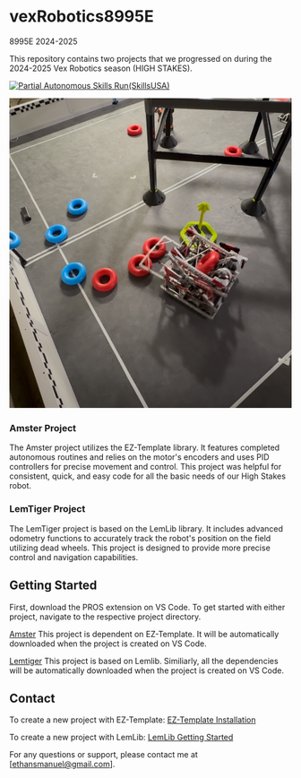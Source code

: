 # vexRobotics8995E
8995E 2024-2025

This repository contains two projects that we progressed on during the 2024-2025 Vex Robotics season (HIGH STAKES). 

[![Partial Autonomous Skills Run(SkillsUSA)](images/robotPic.jpg)](https://youtu.be/Cu_Bh399V9Q)

[![ Autonomous Route Run 1/8](images/rushPic.jpg)](https://youtube.com/shorts/MEeVSQBVo3U)

### Amster Project
The Amster project utilizes the EZ-Template library. It features completed autonomous routines and relies on the motor's encoders and uses PID controllers for precise movement and control. This project was helpful for consistent, quick, and easy code for all the basic needs of our High Stakes robot. 


### LemTiger Project
The LemTiger project is based on the LemLib library. It includes advanced odometry functions to accurately track the robot's position on the field utilizing dead wheels. This project is designed to provide more precise control and navigation capabilities.

## Getting Started

First, download the PROS extension on VS Code.
To get started with either project, navigate to the respective project directory. 

<u>Amster</u>
This project is dependent on EZ-Template. It will be automatically downloaded when the project is created on VS Code.

<u>Lemtiger</u>
This project is based on Lemlib. Similiarly, all the dependencies will be automatically downloaded when the project is created on VS Code.

## Contact

To create a new project with EZ-Template: [EZ-Template Installation](https://ez-robotics.github.io/EZ-Template/tutorials/installation)

To create a new project with LemLib: [LemLib Getting Started](https://lemlib.readthedocs.io/en/stable/tutorials/1_getting_started.html)

For any questions or support, please contact me at [ethansmanuel@gmail.com].
